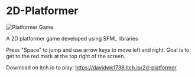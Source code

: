 # 2D-Platformer
<img src="https://github.com/Davidwk123/2D-Platformer/assets/74224822/927454e5-291b-4289-835b-3fbb8b83e6c5" alt="Platformer Game">

A 2D platformer game developed using SFML libraries

Press "Space" to jump and use arrow keys to move left and right. Goal is to get to the red mark at the top right of the screen.

Download on itch.io to play: https://davidwk1738.itch.io/2d-platformer
